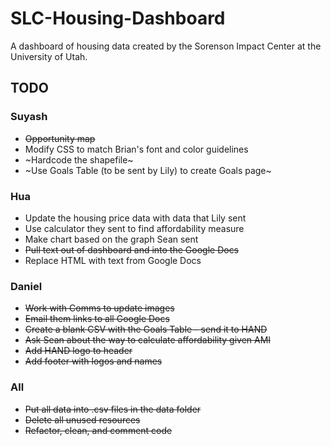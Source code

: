 # SLC-Housing-Dashboard

A dashboard of housing data created by the Sorenson Impact Center at the University of Utah. 

## TODO

### Suyash
* ~~Opportunity map~~
* Modify CSS to match Brian's font and color guidelines
* ~Hardcode the shapefile~
* ~Use Goals Table (to be sent by Lily) to create Goals page~

### Hua
* Update the housing price data with data that Lily sent
* Use calculator they sent to find affordability measure
* Make chart based on the graph Sean sent
* ~~Pull text out of dashboard and into the Google Docs~~
* Replace HTML with text from Google Docs

### Daniel
* ~~Work with Comms to update images~~
* ~~Email them links to all Google Docs~~
* ~~Create a blank CSV with the Goals Table - send it to HAND~~
* ~~Ask Sean about the way to calculate affordability given AMI~~
* ~~Add HAND logo to header~~ 
* ~~Add footer with logos and names~~ 


### All
* ~~Put all data into .csv files in the data folder~~
* ~~Delete all unused resources~~
* ~~Refactor, clean, and comment code~~




